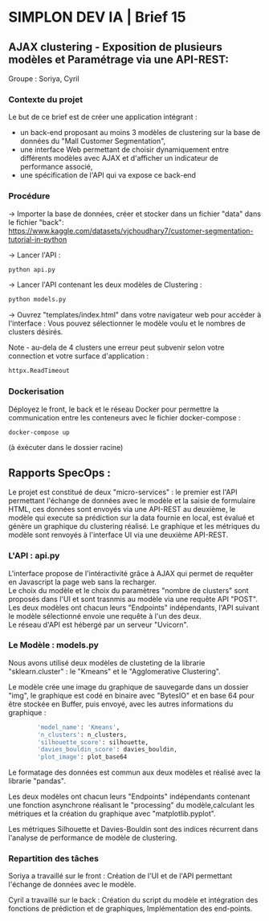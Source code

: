 # SIMPLON DEV IA | Brief 15
## AJAX clustering - Exposition de plusieurs modèles et Paramétrage via une API-REST:

Groupe : Soriya, Cyril

### Contexte du projet
Le but de ce brief est de créer une application intégrant :
- un back-end proposant au moins 3 modèles de clustering sur la base de données du "Mall Customer Segmentation",
- une interface Web permettant de choisir dynamiquement entre différents modèles avec AJAX et d'afficher un indicateur de performance associé,
- une spécification de l'API qui va expose ce back-end


### Procédure 

-> Importer la base de données, créer et stocker dans un fichier "data" dans le fichier "back": 
https://www.kaggle.com/datasets/vjchoudhary7/customer-segmentation-tutorial-in-python


-> Lancer l'API :
```bash
python api.py
```

-> Lancer l'API contenant les deux modèles de Clustering :
```bash
python models.py
```

-> Ouvrez "templates/index.html" dans votre navigateur web pour accéder à l'interface :
Vous pouvez sélectionner le modèle voulu et le nombres de clusters désirés.

Note - au-dela de 4 clusters une erreur peut subvenir selon votre connection et votre surface d'application :

```bash
httpx.ReadTimeout
```
### Dockerisation

Déployez le front, le back et le réseau Docker pour permettre la communication entre les conteneurs avec le fichier docker-compose : 

```bash
docker-compose up
```

(à éxécuter dans le dossier racine)


## Rapports SpecOps :

Le projet est constitué de deux "micro-services" : le premier est l'API permettant l'échange de données avec le modèle et la saisie de formulaire HTML, ces données sont envoyés via une API-REST au deuxième, le modèle qui execute sa prédiction sur la data fournie en local, est évalué et génère un graphique du clustering réalisé. Le graphique et les métriques du modèle sont renvoyés à l'interface UI via une deuxième API-REST.

### L'API : api.py
L'interface propose de l'intéractivité grâce à AJAX qui permet de requêter en Javascript la page web sans la recharger.<br>
Le choix du modèle et le choix du paramètres "nombre de clusters" sont proposés dans l'UI et sont trasnmis au modèle via une requête API "POST".<br>
Les deux modèles ont chacun leurs "Endpoints" indépendants, l'API suivant le modèle sélectionné envoie une requête à l'un des deux.<br>
Le réseau d'API est hébergé par un serveur "Uvicorn".

### Le Modèle : models.py

Nous avons utilisé deux modèles de clusteting de la librarie "sklearn.cluster" : le "Kmeans" et le "Agglomerative Clustering".<br>

Le modèle crée une image du graphique de sauvegarde dans un dossier "img", le graphique est codé en binaire avec "BytesIO" et en base 64 pour être stockée en Buffer, puis envoyé, avec les autres informations du graphique :        

```bash
        'model_name': 'Kmeans',
        'n_clusters': n_clusters,
        'silhouette_score': silhouette,
        'davies_bouldin_score': davies_bouldin,
        'plot_image': plot_base64
```

Le formatage des données est commun aux deux modèles et réalisé avec la librarie "pandas".<br>

Les deux modèles ont chacun leurs "Endpoints" indépendants contenant une fonction asynchrone réalisant le "processing" du modèle,calculant les métriques et la création du graphique avec "matplotlib.pyplot".<br>

Les métriques Silhouette et Davies-Bouldin sont des indices récurrent dans l'analyse de performance de modèle de clustering.<br>



### Repartition des tâches

Soriya a travaillé sur le front : Création de l'UI et de l'API permettant l'échange de données avec le modèle.<br>

Cyril a travaillé sur le back : Création du script du modèle et intégration des fonctions de prédiction et de graphiques, Implémentation des end-points.<br>


